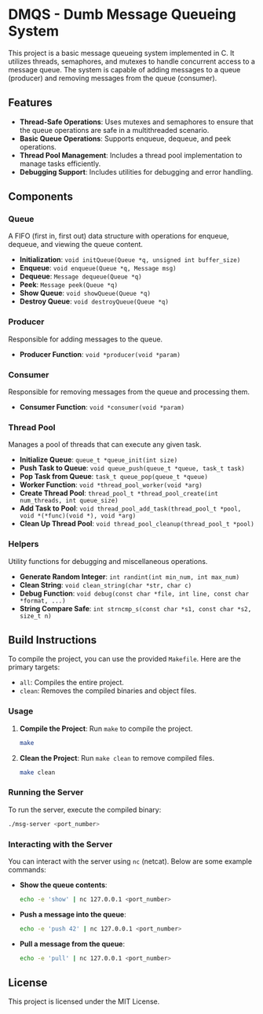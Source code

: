 # DMQS - Dumb Message Queueing System

This project is a basic message queueing system implemented in C. It utilizes threads, semaphores, and mutexes to handle concurrent access to a message queue. The system is capable of adding messages to a queue (producer) and removing messages from the queue (consumer).

## Features

- **Thread-Safe Operations**: Uses mutexes and semaphores to ensure that the queue operations are safe in a multithreaded scenario.
- **Basic Queue Operations**: Supports enqueue, dequeue, and peek operations.
- **Thread Pool Management**: Includes a thread pool implementation to manage tasks efficiently.
- **Debugging Support**: Includes utilities for debugging and error handling.

## Components

### Queue

A FIFO (first in, first out) data structure with operations for enqueue, dequeue, and viewing the queue content.

- **Initialization**: `void initQueue(Queue *q, unsigned int buffer_size)`
- **Enqueue**: `void enqueue(Queue *q, Message msg)`
- **Dequeue**: `Message dequeue(Queue *q)`
- **Peek**: `Message peek(Queue *q)`
- **Show Queue**: `void showQueue(Queue *q)`
- **Destroy Queue**: `void destroyQueue(Queue *q)`

### Producer

Responsible for adding messages to the queue.

- **Producer Function**: `void *producer(void *param)`

### Consumer

Responsible for removing messages from the queue and processing them.

- **Consumer Function**: `void *consumer(void *param)`

### Thread Pool

Manages a pool of threads that can execute any given task.

- **Initialize Queue**: `queue_t *queue_init(int size)`
- **Push Task to Queue**: `void queue_push(queue_t *queue, task_t task)`
- **Pop Task from Queue**: `task_t queue_pop(queue_t *queue)`
- **Worker Function**: `void *thread_pool_worker(void *arg)`
- **Create Thread Pool**: `thread_pool_t *thread_pool_create(int num_threads, int queue_size)`
- **Add Task to Pool**: `void thread_pool_add_task(thread_pool_t *pool, void *(*func)(void *), void *arg)`
- **Clean Up Thread Pool**: `void thread_pool_cleanup(thread_pool_t *pool)`

### Helpers

Utility functions for debugging and miscellaneous operations.

- **Generate Random Integer**: `int randint(int min_num, int max_num)`
- **Clean String**: `void clean_string(char *str, char c)`
- **Debug Function**: `void debug(const char *file, int line, const char *format, ...)`
- **String Compare Safe**: `int strncmp_s(const char *s1, const char *s2, size_t n)`

## Build Instructions

To compile the project, you can use the provided `Makefile`. Here are the primary targets:

- `all`: Compiles the entire project.
- `clean`: Removes the compiled binaries and object files.

### Usage

1. **Compile the Project**: Run `make` to compile the project.

   ```bash
   make
   ```

2. **Clean the Project**: Run `make clean` to remove compiled files.

   ```bash
   make clean
   ```

### Running the Server

To run the server, execute the compiled binary:

```bash
./msg-server <port_number>
```

### Interacting with the Server

You can interact with the server using `nc` (netcat). Below are some example commands:

- **Show the queue contents**:

  ```bash
  echo -e 'show' | nc 127.0.0.1 <port_number>
  ```

- **Push a message into the queue**:

  ```bash
  echo -e 'push 42' | nc 127.0.0.1 <port_number>
  ```

- **Pull a message from the queue**:
  ```bash
  echo -e 'pull' | nc 127.0.0.1 <port_number>
  ```

## License

This project is licensed under the MIT License.
